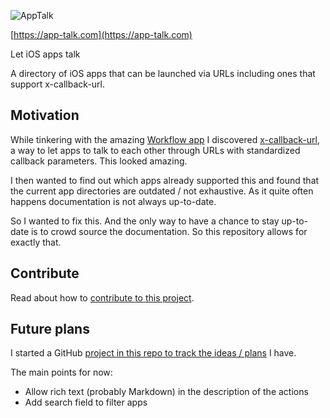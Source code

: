 ![AppTalk](https://raw.githubusercontent.com/pietropizzi/app-talk/master/src/images/logo%402x.png)

[https://app-talk.com](https://app-talk.com)

Let iOS apps talk

A directory of iOS apps that can be launched via URLs including ones that support x-callback-url.

## Motivation

While tinkering with the amazing [Workflow app](http://workflow.is) I discovered [x-callback-url](http://x-callback-url.com), a way to let apps to talk to each other through URLs with standardized callback parameters. This looked amazing.

I then wanted to find out which apps already supported this and found that the current app directories are outdated / not exhaustive. As it quite often happens documentation is not always up-to-date.

So I wanted to fix this. And the only way to have a chance to stay up-to-date is to crowd source the documentation. So this repository allows for exactly that.

## Contribute

Read about how to [contribute to this project](https://github.com/pietropizzi/app-talk/blob/master/docs/CONTRIBUTE.md).

## Future plans

I started a GitHub [project in this repo to track the ideas / plans](https://github.com/pietropizzi/app-talk/projects/1) I have.

The main points for now:

* Allow rich text (probably Markdown) in the description of the actions
* Add search field to filter apps

